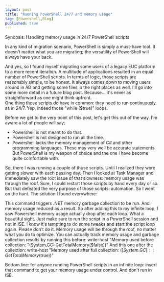 ```yaml
---
layout: post
title: "Running PowerShell 24/7 and memory usage"
tag: [Powershell,Blog]
published: true
---
```

Synopsis: Handling memory usage in 24/7 PowerShell scripts

In any kind of migration scenario, PowerShell is simply a must-have tool. It doesn't matter what you are migrating; the versatility of PowerShell will always have your back.

And yes, so I found myself migrating some users of a legacy EUC platform to a more recent iteration. A multitude of applications resulted in an equal number of PowerShell scripts. In terms of logic, those scripts are reasonably simple, to be honest. It always comes down to moving users around in AD and getting some files in the right places as well. I'll go into some more detail in a future blog post. Because... it's never as straightforward as one might think upfront.  
One thing those scripts do have in common: they need to run continuously, as in 24/7.  Yep, indeed those "while ($true)" loops.

Before we get to the very point of this post, let's get this out of the way. I'm aware a lot of people will say:
- Powershell is not meant to do that.
- Powershell is not designed to run all the time.
- Powershell lacks the memory management of C# and other programming languages.
These may very well be accurate statements. But PowerShell is my weapon of choice and the one I have become quite comfortable with.

So, there I was running a couple of those scripts. Until I realized they were getting slower with each passing day. Then I looked at Task Manager and immediately saw the root issue of that slowness: memory usage was through the roof. Sure, I could restart those scripts by hand every day or so. But that defeated the very purpose of those scripts: automation.
So I went on the hunt. The solution I found everywhere:  
> [System.gc]::Collect()  

This command triggers .NET memory garbage collection to be run. And memory usage reduced as a result.
So after adding this to my infinite loop, I saw Powershell memory usage actually drop after each loop. What a beautiful sight.
Just make sure to run the script in a PowerShell session and not in ISE. I know it's tempting to do some tweaks and start the script loop again. Please don't do it. Memory usage will be through the roof, no matter what you do to optimize.
You can actually track memory usage and garbage collection results by running this before:
write-host "Memory used before collection: "([System.GC]::GetTotalMemory($false))"
And this one after the collection:
write-host "Memory used after full collection: $([System.GC]::GetTotalMemory($true))"

Bottom line: for anyone running PowerShell scripts in an infinite loop: insert that command to get your memory usage under control. And don't run in ISE.
